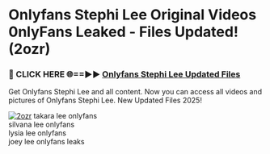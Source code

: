 # Onlyfans Stephi Lee Original Videos 0nlyFans Leaked - Files Updated! (2ozr)

<h3>🔴 CLICK HERE 🌐==►► <a href="https://tinyurl.com/2wckxsce" rel="nofollow">Onlyfans Stephi Lee Updated Files</a></h3>

Get Onlyfans Stephi Lee and all content. Now you can access all videos and pictures of Onlyfans Stephi Lee. New Updated Files 2025!

[![2ozr](https://i.imgur.com/AFduVYN.gif)](https://tinyurl.com/2wckxsce)
takara lee onlyfans<br>
silvana lee onlyfans<br>
lysia lee onlyfans<br>
joey lee onlyfans leaks